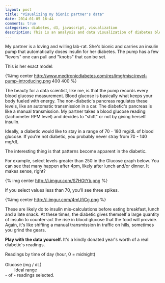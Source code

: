 ```yaml
---
layout: post
title: "Visualizing my bionic partner's data"
date: 2014-01-05 16:44
comments: true
categories: diabetes, d3, javascript, visualization
description: This is an analysis and data visualization of diabetes blood glucose data.
---
```


<link rel="stylesheet" type="text/css" href="../../../../../stylesheets/diabetes.css">
<link rel="stylesheet" type="text/css" href="../../../../../stylesheets/braces.css">
<script type="text/javascript" src="../../../../../javascripts/crossfilter.v1.min.js"></script>
<script src="http://d3js.org/d3.v3.min.js"></script>

My partner is a loving and willing lab-rat. She's bionic and carries an insulin
pump that automatically doses insulin for her diabetes. The pump has a few
"levers" one can pull and "knobs" that can be set.

This is her exact model:

{%img center http://www.medtronicdiabetes.com/res/img/misc/revel-pump-introducing.png 400 400 %}

The beauty for a data scientist, like me, is that the pump records every blood
glucose measurement.  Blood glucose is basically what keeps your body fueled
with energy. The non-diabetic's pancreas regulates these levels, like an
automatic transmission in a car. The diabetic's pancreas is like a manual
transmission.  My partner takes a blood glucose reading (tachometer RPM level)
and decides to "shift" or not by giving herself insulin.

Ideally, a diabetic would like to stay in a range of 70 - 180 mg/dL of blood
glucose.  If you're not diabetic, you probably never stray from 70 - 140 mg/dL.

The interesting thing is that patterns become apparent in the diabetic.

For example, select levels greater than 250 in the Glucose graph below.  You can
see that many happen after 4pm, likely after lunch and/or dinner.  It makes
sense, right?

{% img center http://i.imgur.com/S7HOtYb.png %}

If you select values less than 70, you'll see three spikes.

{%img center http://i.imgur.com/4mUfiCg.png %}

These are likely do to insulin mis-calculations before eating breakfast, lunch
and a late snack. At these times, the diabetic gives themself a large quantity
of insulin to counter-act the rise in blood glucose that the food will provide.
Again, it's like shifting a manual transmission in traffic on hills, sometimes
you grind the gears.

**Play with the data yourself.**  It's a kindly donated year's worth of a real
diabetic's readings.

<div id="charts">
  <div id="hour-chart" class="chart">
    <div class="title">Readings by time of day (hour, 0 = midnight)</div>
  </div>
  <br>
  <div id="delay-chart" class="chart">
    <div class="title">Glucose (mg / dL)</div>
  </div>
<div id="curly-brace">
  <div id="left" class="brace"></div>
  <div id="right" class="brace"></div>
  <span style="margin-left:30px;">Ideal range</span>
</div>
</div>
<aside id="totals"><span id="active">-</span> of <span id="total">-</span> readings selected.</aside>

<div id="lists">
  <div id="flight-list" class="list"></div>
</div>

<script>
// (It's CSV, but GitHub Pages only gzip's JSON at the moment.)
d3.csv("/assets/diabetes.json", function(error, flights) {

  // Various formatters.
  var formatNumber = d3.format(",d"),
      formatChange = d3.format("+,d"),
      formatDate = d3.time.format("%B %d, %Y"),
      formatTime = d3.time.format("%I:%M %p");

  // A nest operator, for grouping the flight list.
  var nestByDate = d3.nest()
      .key(function(d) { return d3.time.day(d.time); });

  // A little coercion, since the CSV is untyped.
  flights.forEach(function(d, i) {
    d.index = i;
    d.time = parseDate(d.time);
    d.bg = +d.bg;
    d.hour = d.time.getHours();
  });

  // Create the crossfilter for the relevant dimensions and groups.
  var flight = crossfilter(flights),
      all = flight.groupAll(),
      date = flight.dimension(function(d) { return d.time; }),
      dates = date.group(d3.time.day),
      hour = flight.dimension(function(d) { return d.time.getHours() + d.time.getMinutes() / 60; }),
      hours = hour.group(Math.floor),
      delay = flight.dimension(function(d) { return d.bg; }),
      delays = delay.group(function(d) { return Math.floor(d / 10) * 10; })

  var charts = [

    barChart()
        .dimension(hour)
        .group(hours)
      .x(d3.scale.linear()
        .domain([0, 24])
        .rangeRound([0, 500])),

    barChart()
        .dimension(delay)
        .group(delays)
      .x(d3.scale.linear()
        .domain([0, 600])
        .rangeRound([0, 800]))
  ];

  // Given our array of charts, which we assume are in the same order as the
  // .chart elements in the DOM, bind the charts to the DOM and render them.
  // We also listen to the chart's brush events to update the display.
  var chart = d3.selectAll(".chart")
      .data(charts)
      .each(function(chart) { chart.on("brush", renderAll).on("brushend", renderAll); });

  // Render the initial lists.
  var list = d3.selectAll(".list")
      .data([flightList]);

  // Render the total.
  d3.selectAll("#total")
      .text(formatNumber(flight.size()));

  renderAll();

  // Renders the specified chart or list.
  function render(method) {
    d3.select(this).call(method);
  }

  // Whenever the brush moves, re-rendering everything.
  function renderAll() {
    chart.each(render);
    list.each(render);
    d3.select("#active").text(formatNumber(all.value()));
  }

  // Like d3.time.format, but faster.
  function parseDate(d) {
    return new Date(2013,
        d.substring(0, 2) - 1,
        d.substring(2, 4),
        d.substring(4, 6),
        d.substring(6, 8));
  }

  window.filter = function(filters) {
    filters.forEach(function(d, i) { charts[i].filter(d); });
    renderAll();
  };

  window.reset = function(i) {
    charts[i].filter(null);
    renderAll();
  };

  function flightList(div) {
    var flightsByDate = nestByDate.entries(date.top(1200));

    div.each(function() {
      var date = d3.select(this).selectAll(".date")
          .data(flightsByDate, function(d) { return d.key; });

      date.enter().append("div")
          .attr("class", "date")
        .append("div")
          .attr("class", "day")
          .text(function(d) { return formatDate(d.values[0].time); });

      date.exit().remove();

      var flight = date.order().selectAll(".flight")
          .data(function(d) { return d.values; }, function(d) { return d.index; });

      var flightEnter = flight.enter().append("div")
          .attr("class", "flight");
      
      flightEnter.append("div")
          .attr("class", "time")
          .text(function(d) { return formatTime(d.time); });

      flightEnter.append("div")
          .attr("class", "delay")
          .classed("inrange", function(d) { return d.bg > 69 && d.bg < 181})
          .classed("highoutofrange", function(d) { return d.bg >= 181 })
          .classed("lowoutofrange", function(d) { return d.bg < 69 })
          .text(function(d) { return d.bg + " mg/dl"; });

      flight.exit().remove();

      flight.sort(function(a, b) { return b - a; });
    });
  }

  function barChart() {
    if (!barChart.id) barChart.id = 0;

    var margin = {top: 10, right: 10, bottom: 20, left: 10},
        width = 600 - margin.left - margin.right,
        x = d3.scale.linear().range([0, width]),
        y = d3.scale.linear().range([100, 0]),
        id = barChart.id++,
        axis = d3.svg.axis().orient("bottom"),
        brush = d3.svg.brush(),
        brushDirty,
        dimension,
        group,
        round;

    function chart(div) {
      var height = y.range()[0];

      y.domain([0, group.top(1)[0].value]);

      div.each(function() {
        var div = d3.select(this),
            g = div.select("g");

        // Create the skeletal chart.
        if (g.empty()) {

          div.select(".title").append("a")
              .attr("href", "javascript:reset(" + id + ")")
              .attr("class", "reset")
              .text("reset")
              .style("display", "none");

          g = div.append("svg")
              .attr("width", width + margin.left + margin.right)
              .attr("height", height + margin.top + margin.bottom)
            .append("g")
              .attr("transform", "translate(" + margin.left + "," + margin.top + ")");

          g.append("clipPath")
              .attr("id", "clip-" + id)
            .append("rect")
              .attr("width", width)
              .attr("height", height);

          g.selectAll(".bar")
              .data(["background", "foreground"])
            .enter().append("path")
              .attr("class", function(d) { return d + " bar"; })
              .datum(group.all());

          g.selectAll(".foreground.bar")
              .attr("clip-path", "url(#clip-" + id + ")");

          g.append("g")
              .attr("class", "axis")
              .attr("transform", "translate(0," + height + ")")
              .call(axis);

          // Initialize the brush component with pretty resize handles.
          var gBrush = g.append("g").attr("class", "brush").call(brush);
          gBrush.selectAll("rect").attr("height", height);
          gBrush.selectAll(".resize").append("path").attr("d", resizePath);
        }

        // Only redraw the brush if set externally.
        if (brushDirty) {
          brushDirty = false;
          g.selectAll(".brush").call(brush);
          div.select(".title a").style("display", brush.empty() ? "none" : null);
          if (brush.empty()) {
            g.selectAll("#clip-" + id + " rect")
                .attr("x", 0)
                .attr("width", width);
          } else {
            var extent = brush.extent();
            g.selectAll("#clip-" + id + " rect")
                .attr("x", x(extent[0]))
                .attr("width", x(extent[1]) - x(extent[0]));
          }
        }

        g.selectAll(".bar").attr("d", barPath);
      });

      function barPath(groups) {
        var path = [],
            i = -1,
            n = groups.length,
            d;
        while (++i < n) {
          d = groups[i];
          path.push("M", x(d.key), ",", height, "V", y(d.value), "h9V", height);
        }
        return path.join("");
      }

      function resizePath(d) {
        var e = +(d == "e"),
            x = e ? 1 : -1,
            y = height / 3;
        return "M" + (.5 * x) + "," + y
            + "A6,6 0 0 " + e + " " + (6.5 * x) + "," + (y + 6)
            + "V" + (2 * y - 6)
            + "A6,6 0 0 " + e + " " + (.5 * x) + "," + (2 * y)
            + "Z"
            + "M" + (2.5 * x) + "," + (y + 8)
            + "V" + (2 * y - 8)
            + "M" + (4.5 * x) + "," + (y + 8)
            + "V" + (2 * y - 8);
      }
    }

    brush.on("brushstart.chart", function() {
      var div = d3.select(this.parentNode.parentNode.parentNode);
      div.select(".title a").style("display", null);
    });

    brush.on("brush.chart", function() {
      var g = d3.select(this.parentNode),
          extent = brush.extent();
      if (round) g.select(".brush")
          .call(brush.extent(extent = extent.map(round)))
        .selectAll(".resize")
          .style("display", null);
      g.select("#clip-" + id + " rect")
          .attr("x", x(extent[0]))
          .attr("width", x(extent[1]) - x(extent[0]));
      dimension.filterRange(extent);
    });

    brush.on("brushend.chart", function() {
      if (brush.empty()) {
        var div = d3.select(this.parentNode.parentNode.parentNode);
        div.select(".title a").style("display", "none");
        div.select("#clip-" + id + " rect").attr("x", null).attr("width", "100%");
        dimension.filterAll();
      }
    });

    chart.margin = function(_) {
      if (!arguments.length) return margin;
      margin = _;
      return chart;
    };

    chart.x = function(_) {
      if (!arguments.length) return x;
      x = _;
      axis.scale(x);
      brush.x(x);
      return chart;
    };

    chart.y = function(_) {
      if (!arguments.length) return y;
      y = _;
      return chart;
    };

    chart.dimension = function(_) {
      if (!arguments.length) return dimension;
      dimension = _;
      return chart;
    };

    chart.filter = function(_) {
      if (_) {
        brush.extent(_);
        dimension.filterRange(_);
      } else {
        brush.clear();
        dimension.filterAll();
      }
      brushDirty = true;
      return chart;
    };

    chart.group = function(_) {
      if (!arguments.length) return group;
      group = _;
      return chart;
    };

    chart.round = function(_) {
      if (!arguments.length) return round;
      round = _;
      return chart;
    };

    return d3.rebind(chart, brush, "on");
  }
});
</script>
